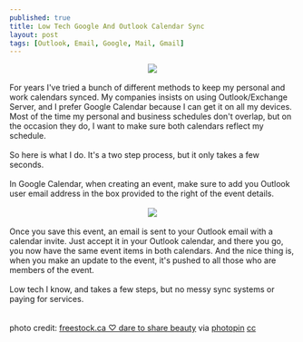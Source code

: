 ```yaml
---
published: true
title: Low Tech Google And Outlook Calendar Sync
layout: post
tags: [Outlook, Email, Google, Mail, Gmail]
---
```

<div class="css-full-post-content js-full-post-content">
<div class="separator" style="clear: both; text-align: center;"><a href="http://1.bp.blogspot.com/-GzaIc0b_lJM/VMJuKcaU0iI/AAAAAAAAo3Q/8xZj-lnYrtQ/s1600/mail.jpg" imageanchor="1" style="margin-left: 1em; margin-right: 1em;"><img border="0" src="http://1.bp.blogspot.com/-GzaIc0b_lJM/VMJuKcaU0iI/AAAAAAAAo3Q/8xZj-lnYrtQ/s1600/mail.jpg" /></a></div><br />For years I've tried a bunch of different methods to keep my personal and work calendars synced. My companies insists on using Outlook/Exchange Server, and I prefer Google Calendar because I can get it on all my devices. Most of the time my personal and business schedules don't overlap, but on the occasion they do, I want to make sure both calendars reflect my schedule.<br /><br />So here is what I do. It's a two step process, but it only takes a few seconds.<br /><br />In Google Calendar, when creating an event, make sure to add you Outlook user email address in the box provided to the right of the event details.<br /><br /><div class="separator" style="clear: both; text-align: center;"><a href="http://1.bp.blogspot.com/-25d1Bk68HcQ/VMJsQTKXQuI/AAAAAAAAo3I/s49zsoiXU-k/s1600/google-calendar-invite-someone.png" imageanchor="1" style="margin-left: 1em; margin-right: 1em;"><img border="0" src="http://1.bp.blogspot.com/-25d1Bk68HcQ/VMJsQTKXQuI/AAAAAAAAo3I/s49zsoiXU-k/s320/google-calendar-invite-someone.png" /></a></div><br />Once you save this event, an email is sent to your Outlook email with a calendar invite. Just accept it in your Outlook calendar, and there you go, you now have the same event items in both calendars. And the nice thing is, when you make an update to the event, it's pushed to all those who are members of the event.<br /><br />Low tech I know, and takes a few steps, but no messy sync systems or paying for services.<br /><br /><br />photo credit: <a href="https://www.flickr.com/photos/82955120@N05/16064264536/">freestock.ca ♡ dare to share beauty</a> via <a href="http://photopin.com">photopin</a> <a href="http://creativecommons.org/licenses/by/2.0/">cc</a>
</div>